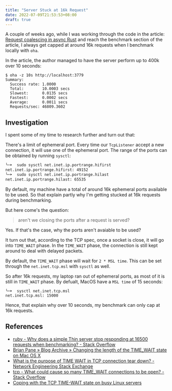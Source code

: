 ```yaml
---
title: "Server Stuck at 16k Request"
date: 2022-07-09T21:53:53+08:00
draft: true
---
```


A couple of weeks ago, while I was working through the code in the article:
[Request coalescing in async Rust](https://fasterthanli.me/articles/request-coalescing-in-async-rust) and
reach the benchmark section of the article, I always get capped at around 16k requests when I benchmark
locally with `oha`.

In the article, the author managed to have the server perform up to 400k over
10 seconds:

```
$ oha -z 10s http://localhost:3779
Summary:
  Success rate: 1.0000
  Total:        10.0003 secs
  Slowest:      0.0135 secs
  Fastest:      0.0002 secs
  Average:      0.0011 secs
  Requests/sec: 46809.3602
```

## Investigation

I spent some of my time to research further and turn out that:

There's a limit of ephemeral port. Every time our `TcpListener` accept a new connection, it will
use one of the ephemeral port. The range of the ports can be obtained by
running `sysctl`:

```bash
╰─➤  sudo sysctl net.inet.ip.portrange.hifirst
net.inet.ip.portrange.hifirst: 49152
╰─➤  sudo sysctl net.inet.ip.portrange.hilast
net.inet.ip.portrange.hilast: 65535
```

By default, my machine have a total of around 16k ephemeral ports available to
be used. So that explain partly why I'm getting stucked at 16k requests during
benchmarking.

But here come's the question:

> aren't we closing the ports after a request is served?

Yes. If that's the case, why the ports aren't avaiable to be used?

It turn out that, according to the TCP spec, once a socket is close, it will go into `TIME_WAIT` phase.
In the `TIME_WAIT` phase, the connection is still kept around to deal with
delayed packets.

By default, the `TIME_WAIT` phase will wait for `2 * MSL time`. This can be set through the `net.inet.tcp.msl`
with `sysctl` as well.

So after 16k requests, my laptop ran out of ephemeral ports, as most of it is still in `TIME_WAIT` phase.
By defualt, MacOS have a `MSL time` of 15 seconds:

```
╰─➤  sysctl net.inet.tcp.msl
net.inet.tcp.msl: 15000
```

Hence, that explain why over 10 seconds, my benchmark can only cap at 16k
requests.

## References

- [ruby - Why does a simple Thin server stop responding at 16500 requests when benchmarking? - Stack Overflow](https://stackoverflow.com/questions/9156537/why-does-a-simple-thin-server-stop-responding-at-16500-requests-when-benchmarkin)
- [Brian Pane » Blog Archive » Changing the length of the TIME_WAIT state on Mac OS X](http://web.archive.org/web/20090210151520/http://www.brianp.net/2008/10/03/changing-the-length-of-the-time_wait-state-on-mac-os-x/)
- [What is the purpose of TIME WAIT in TCP connection tear down? - Network Engineering Stack Exchange](https://networkengineering.stackexchange.com/questions/19581/what-is-the-purpose-of-time-wait-in-tcp-connection-tear-down)
- [tcp - What could cause so many TIME_WAIT connections to be open? - Stack Overflow](https://stackoverflow.com/questions/33177370/what-could-cause-so-many-time-wait-connections-to-be-open)
- [Coping with the TCP TIME-WAIT state on busy Linux servers](https://vincent.bernat.ch/en/blog/2014-tcp-time-wait-state-linux)
